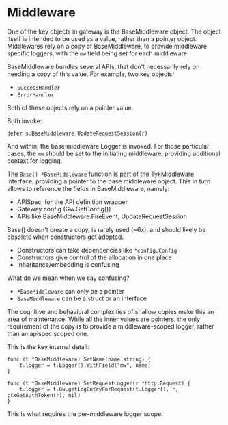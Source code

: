 # Middleware

One of the key objects in gateway is the BaseMiddleware object. The
object itself is intended to be used as a value, rather than a pointer
object. Middlewares rely on a copy of BaseMiddleware, to provide
middleware specific loggers, with the `mw` field being set for each
middleware.

BaseMiddleware bundles several APIs, that don't necessarily rely on
needing a copy of this value. For example, two key objects:

- `SuccessHandler`
- `ErrorHandler`

Both of these objects rely on a pointer value.

Both invoke:

```
defer s.BaseMiddleware.UpdateRequestSession(r)
```

And within, the base middleware Logger is invoked. For those particular
cases, the `mw` should be set to the initiating middleware, providing
additional context for logging.

The `Base() *BaseMiddleware` function is part of the TykMiddleware
interface, providing a pointer to the base middleware object. This in turn
allows to reference the fields in BaseMiddleware, namely:

- APISpec, for the API definition wrapper
- Gateway config (Gw.GetConfig())
- APIs like BaseMiddleware.FireEvent, UpdateRequestSession

Base() doesn't create a copy, is rarely used (~6x), and should likely be
obsolete when constructors get adopted.

- Constructors can take dependencies like `*config.Config`
- Constructors give control of the allocation in one place
- Inheritance/embedding is confusing

What do we mean when we say confusing?

- `*BaseMiddleware` can only be a pointer
- `BaseMiddleware` can be a struct or an interface

The cognitive and behavioral complexities of shallow copies make this an
area of maintenance. While all the inner values are pointers, the only
requirement of the copy is to provide a middleware-scoped logger, rather
than an apispec scoped one.

This is the key internal detail:

```
func (t *BaseMiddleware) SetName(name string) {
	t.logger = t.Logger().WithField("mw", name)
}

func (t *BaseMiddleware) SetRequestLogger(r *http.Request) {
	t.logger = t.Gw.getLogEntryForRequest(t.Logger(), r, ctxGetAuthToken(r), nil)
}
```

This is what requires the per-middleware logger scope.